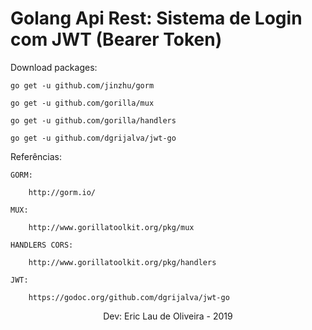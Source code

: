 <h1> Golang Api Rest: Sistema de Login com JWT (Bearer Token) </h1>


Download packages:

    go get -u github.com/jinzhu/gorm

    go get -u github.com/gorilla/mux

    go get -u github.com/gorilla/handlers

    go get -u github.com/dgrijalva/jwt-go


Referências:
    
    GORM:
    
        http://gorm.io/

    MUX:

        http://www.gorillatoolkit.org/pkg/mux

    HANDLERS CORS:

        http://www.gorillatoolkit.org/pkg/handlers

    JWT:

        https://godoc.org/github.com/dgrijalva/jwt-go


<p style="text-align:center;">Dev: Eric Lau de Oliveira - 2019 </p>